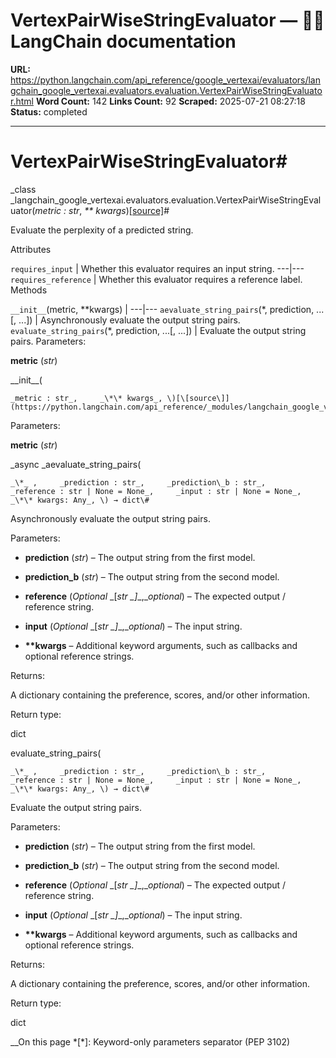 # VertexPairWiseStringEvaluator — 🦜🔗 LangChain  documentation

**URL:** https://python.langchain.com/api_reference/google_vertexai/evaluators/langchain_google_vertexai.evaluators.evaluation.VertexPairWiseStringEvaluator.html
**Word Count:** 142
**Links Count:** 92
**Scraped:** 2025-07-21 08:27:18
**Status:** completed

---

# VertexPairWiseStringEvaluator\#

_class _langchain\_google\_vertexai.evaluators.evaluation.VertexPairWiseStringEvaluator\(_metric : str_, _\*\* kwargs_\)[\[source\]](https://python.langchain.com/api_reference/_modules/langchain_google_vertexai/evaluators/evaluation.html#VertexPairWiseStringEvaluator)\#     

Evaluate the perplexity of a predicted string.

Attributes

`requires_input` | Whether this evaluator requires an input string.   ---|---   `requires_reference` | Whether this evaluator requires a reference label.      Methods

`__init__`\(metric, \*\*kwargs\) |    ---|---   `aevaluate_string_pairs`\(\*, prediction, ...\[, ...\]\) | Asynchronously evaluate the output string pairs.   `evaluate_string_pairs`\(\*, prediction, ...\[, ...\]\) | Evaluate the output string pairs.      Parameters:     

**metric** \(_str_\)

\_\_init\_\_\(

    _metric : str_,     _\*\* kwargs_, \)[\[source\]](https://python.langchain.com/api_reference/_modules/langchain_google_vertexai/evaluators/evaluation.html#VertexPairWiseStringEvaluator.__init__)\#     

Parameters:     

**metric** \(_str_\)

_async _aevaluate\_string\_pairs\(

    _\*_ ,     _prediction : str_,     _prediction\_b : str_,     _reference : str | None = None_,     _input : str | None = None_,     _\*\* kwargs: Any_, \) → dict\#     

Asynchronously evaluate the output string pairs.

Parameters:     

  * **prediction** \(_str_\) – The output string from the first model.

  * **prediction\_b** \(_str_\) – The output string from the second model.

  * **reference** \(_Optional_ _\[__str_ _\]__,__optional_\) – The expected output / reference string.

  * **input** \(_Optional_ _\[__str_ _\]__,__optional_\) – The input string.

  * **\*\*kwargs** – Additional keyword arguments, such as callbacks and optional reference strings.

Returns:     

A dictionary containing the preference, scores, and/or other information.

Return type:     

dict

evaluate\_string\_pairs\(

    _\*_ ,     _prediction : str_,     _prediction\_b : str_,     _reference : str | None = None_,     _input : str | None = None_,     _\*\* kwargs: Any_, \) → dict\#     

Evaluate the output string pairs.

Parameters:     

  * **prediction** \(_str_\) – The output string from the first model.

  * **prediction\_b** \(_str_\) – The output string from the second model.

  * **reference** \(_Optional_ _\[__str_ _\]__,__optional_\) – The expected output / reference string.

  * **input** \(_Optional_ _\[__str_ _\]__,__optional_\) – The input string.

  * **\*\*kwargs** – Additional keyword arguments, such as callbacks and optional reference strings.

Returns:     

A dictionary containing the preference, scores, and/or other information.

Return type:     

dict

__On this page   *[\*]: Keyword-only parameters separator (PEP 3102)